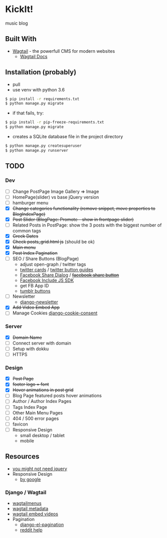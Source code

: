 # KickIt!

music blog 

## Built With

* [Wagtail](https://wagtail.io) - the powerfull CMS for modern websites
	* [Wagtail Docs](http://docs.wagtail.io/en/latest/index.html)

## Installation (probably)
* pull
* use venv with python 3.6
```bash
$ pip install -r requirements.txt
$ python manage.py migrate
```
* if that fails, try:
```bash
$ pip install -r pip-freeze-requirements.txt
$ python manage.py migrate
```


* creates a SQLite database file in the project directory
```bash
$ python manage.py createsuperuser
$ python manage.py runserver
```

## TODO
### Dev
- [ ] Change PostPage Image Gallery => Image
- [ ] HomePage(slider) vs base jQuery version
- [ ] hamburger menu
- [x] ~~Change categories functionality (remove snippet, move properties to BlogIndexPage)~~
- [x] ~~Post Slider (BlogPage: Promote - show in frontpage slider)~~
- [ ] Related Posts in PostPage: show the 3 posts with the biggest number of common tags
- [x] ~~Greek Dates~~
- [x] ~~Check posts_grid.html js~~ (should be ok)
- [x] ~~Main menu~~
- [x] ~~Post Index Pagination~~
- [ ] SEO / Share Buttons (BlogPage)
	* adjust open-graph / twitter tags
	* [twitter cards](https://developer.twitter.com/en/docs/tweets/optimize-with-cards/overview/abouts-cards) / [twitter button guides](https://developer.twitter.com/en/docs/twitter-for-websites/tweet-button/overview.html)
	* [Facebook Share Dialog](https://developers.facebook.com/docs/sharing/reference/share-dialog) / [~~facebook share button~~](https://developers.facebook.com/docs/plugins/share-button/#)
	* [Facebook Include JS SDK](https://developers.facebook.com/docs/javascript/quickstart)
	* get FB App ID
	* [tumblr buttons](https://www.tumblr.com/buttons)
- [ ] Newsletter 
	* [django-newsletter](https://github.com/dokterbob/django-newsletter)
- [x] ~~Add Video Embed App~~
- [ ] Manage Cookies [django-cookie-consent](https://django-cookie-consent.readthedocs.io/en/latest/index.html)

### Server
- [x] ~~Domain Name~~
- [ ] Connect server with domain
- [ ] Setup with dokku
- [ ] HTTPS

### Design
- [x] ~~Post Page~~
- [x] ~~footer logo = font~~
- [x] ~~Hover animations in post grid~~
- [ ] Blog Page featured posts hover animations
- [ ] Author / Author Index Pages
- [ ] Tags Index Page
- [ ] Other Main Menu Pages
- [ ] 404 / 500 error pages
- [ ] favicon
- [ ] Responsive Design
    * small desktop / tablet
    * mobile
    
## Resources
* [you might not need jquery](http://youmightnotneedjquery.com/)
* Responsive Design
	* [by google](https://developers.google.com/web/fundamentals/design-and-ux/responsive/)

### Django / Wagtail
* [wagtailmenus](https://github.com/rkhleics/wagtailmenus)
* [wagtail metadata](https://github.com/takeflight/wagtail-metadata)
* [wagtail embed videos](https://github.com/infoportugal/wagtail-embedvideos)
* Pagination
	* [django-el-pagination](https://django-el-pagination.readthedocs.io/en/latest/)
	* [reddit help](https://www.reddit.com/r/django/comments/9p70uf/adding_load_more_functionality_to_wagtail_via/)
